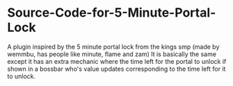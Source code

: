 ﻿# Source-Code-for-5-Minute-Portal-Lock
A plugin inspired by the 5 minute portal lock from the kings smp (made by wemmbu, has people like minute, flame and zam)
It is basically the same except it has an extra mechanic where the time left for the portal to unlock if shown in a bossbar who's value updates corresponding to the time left for it to unlock.

